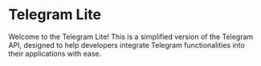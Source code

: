 # Telegram Lite
Welcome to the Telegram Lite! This is a simplified version of the Telegram API, designed to help developers integrate Telegram functionalities into their applications with ease.